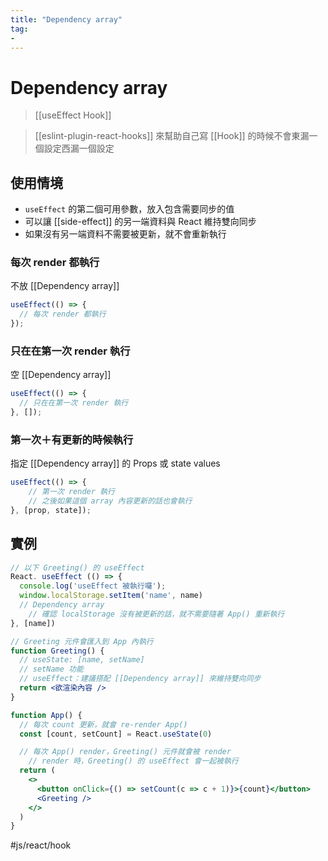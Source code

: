 ```yaml
---
title: "Dependency array"
tag: 
- 
---
```

# Dependency array
>[[useEffect Hook]] 

>[[eslint-plugin-react-hooks]] 來幫助自己寫 [[Hook]] 的時候不會東漏一個設定西漏一個設定

## 使用情境
- `useEffect` 的第二個可用參數，放入包含需要同步的值
- 可以讓 [[side-effect]] 的另一端資料與 React 維持雙向同步
- 如果沒有另一端資料不需要被更新，就不會重新執行

### 每次 render 都執行
不放 [[Dependency array]]
```jsx
useEffect(() => {
  // 每次 render 都執行
});
```

### 只在在第一次 render 執行
空 [[Dependency array]]
```jsx
useEffect(() => {
  // 只在在第一次 render 執行
}, []);
```

### 第一次＋有更新的時候執行
指定 [[Dependency array]] 的 Props 或 state values
```jsx
useEffect(() => {
	// 第一次 render 執行
	// 之後如果這個 array 內容更新的話也會執行
}, [prop, state]);
```

## 實例

```jsx
// 以下 Greeting() 的 useEffect
React. useEffect (() => {
  console.log('useEffect 被執行囉');
  window.localStorage.setItem('name', name)
  // Dependency array
	// 確認 localStorage 沒有被更新的話，就不需要隨著 App() 重新執行
}, [name])
```
```jsx
// Greeting 元件會匯入到 App 內執行
function Greeting() {
  // useState: [name, setName]
  // setName 功能
  // useEffect：建議搭配 [[Dependency array]] 來維持雙向同步
  return <欲渲染內容 />
}

function App() {
  // 每次 count 更新，就會 re-render App()
  const [count, setCount] = React.useState(0)

  // 每次 App() render，Greeting() 元件就會被 render
	// render 時，Greeting() 的 useEffect 會一起被執行
  return (
    <>
      <button onClick={() => setCount(c => c + 1)}>{count}</button>
      <Greeting />
    </>
  )
}
```

#js/react/hook